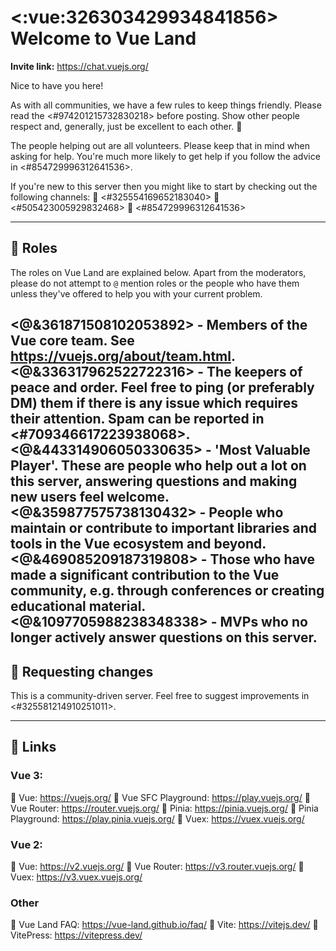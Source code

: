 # <:vue:326303429934841856> Welcome to Vue Land

**Invite link:** <https://chat.vuejs.org/>

Nice to have you here!

As with all communities, we have a few rules to keep things friendly. Please read the <#974201215732830218> before posting. Show other people respect and, generally, just be excellent to each other. :guitar:

The people helping out are all volunteers. Please keep that in mind when asking for help. You're much more likely to get help if you follow the advice in <#854729996312641536>.

If you're new to this server then you might like to start by checking out the following channels:
:small_blue_diamond: <#325554169652183040>
:small_blue_diamond: <#505423005929832468>
:small_blue_diamond: <#854729996312641536>

---

## :busts_in_silhouette: Roles

The roles on Vue Land are explained below. Apart from the moderators, please do not attempt to `@` mention roles or the people who have them unless they've offered to help you with your current problem.

<@&361871508102053892> - Members of the Vue core team. See <https://vuejs.org/about/team.html>.
<@&336317962522722316> - The keepers of peace and order. Feel free to ping (or preferably DM) them if there is any issue which requires their attention. Spam can be reported in <#709346617223938068>.
<@&443314906050330635> - 'Most Valuable Player'. These are people who help out a lot on this server, answering questions and making new users feel welcome.
<@&359877575738130432> - People who maintain or contribute to important libraries and tools in the Vue ecosystem and beyond.
<@&469085209187319808> - Those who have made a significant contribution to the Vue community, e.g. through conferences or creating educational material.
<@&1097705988238348338> - MVPs who no longer actively answer questions on this server.
---

## :wrench: Requesting changes

This is a community-driven server. Feel free to suggest improvements in <#325581214910251011>.

---

## :link: Links

### Vue 3:

:small_blue_diamond: Vue: <https://vuejs.org/>
:small_blue_diamond: Vue SFC Playground: <https://play.vuejs.org/>
:small_blue_diamond: Vue Router: <https://router.vuejs.org/>
:small_blue_diamond: Pinia: <https://pinia.vuejs.org/>
:small_blue_diamond: Pinia Playground: <https://play.pinia.vuejs.org/>
:small_blue_diamond: Vuex: <https://vuex.vuejs.org/>

### Vue 2:

:small_blue_diamond: Vue: <https://v2.vuejs.org/>
:small_blue_diamond: Vue Router: <https://v3.router.vuejs.org/>
:small_blue_diamond: Vuex: <https://v3.vuex.vuejs.org/>

### Other

:small_blue_diamond: Vue Land FAQ: <https://vue-land.github.io/faq/>
:small_blue_diamond: Vite: <https://vitejs.dev/>
:small_blue_diamond: VitePress: <https://vitepress.dev/>
